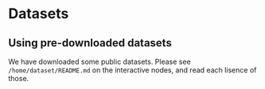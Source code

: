 # Datasets

## Using pre-downloaded datasets

We have downloaded some public datasets. Please see `/home/dataset/README.md` on the interactive nodes, and read each lisence of those.

